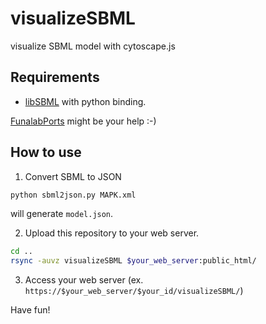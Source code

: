 # visualizeSBML
visualize SBML model with cytoscape.js

## Requirements
- [libSBML](http://sbml.org/Software/libSBML) with python binding.

[FunalabPorts](https://github.com/funasoul/FunalabPorts) might be your help :-)

## How to use
1. Convert SBML to JSON
```sh
python sbml2json.py MAPK.xml
```
will generate `model.json`.

2. Upload this repository to your web server.
```sh
cd ..
rsync -auvz visualizeSBML $your_web_server:public_html/
```

3. Access your web server (ex. `https://$your_web_server/$your_id/visualizeSBML/`)

Have fun!
